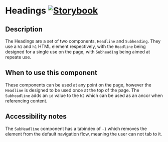 # Headings [![Storybook](https://github.com/storybooks/press/blob/master/badges/storybook.svg)](https://simorghstorybook.now.sh/?selectedKind=Headline)

## Description

The Headings are a set of two components, `Headline` and `Subheading`. They use a `h1` and `h1` HTML element respectively, with the `Headline` being designed for a single use on the page, with `Subheading` being aimed at repeate use.

## When to use this component

These components can be used at any point on the page, however the `Headline` is designed to be used once at the top of the page. The `Subheadline` adds an `id` value to the `h2` which can be used as an ancor when referencing content.

## Accessibility notes

The `SubHeadline` component has a tabindex of `-1` which removes the element from the default navigation flow, meaning the user can not tab to it.
